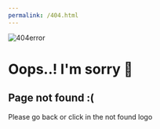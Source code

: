 ```yaml
---
permalink: /404.html
---
```

<style>
.error{
    justify-content: center;
    align-items: center;
    margin: 10%;
}
.img{
    width: 15em;
    cursor: pointer;
}
</style>

<Link to="/sticky-notes-on-react">
        <img src="src/imgaes/computer.png" alt="404error" className="img" />
      </Link>
      <h1>Oops..! I'm sorry 🙏</h1>
      <h2>Page not found :(</h2>
      <p>Please go back or click in the not found logo</p>
